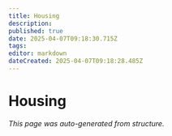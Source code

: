 ```yaml
---
title: Housing
description: 
published: true
date: 2025-04-07T09:18:30.715Z
tags: 
editor: markdown
dateCreated: 2025-04-07T09:18:28.485Z
---
```


# Housing

*This page was auto-generated from structure.*